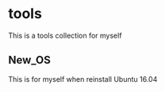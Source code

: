 # tools
This is a tools collection for myself

## New_OS
This is for myself when reinstall Ubuntu 16.04
